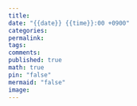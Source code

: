 ```yaml
---
title: 
date: "{{date}} {{time}}:00 +0900"
categories: 
permalink: 
tags: 
comments: 
published: true
math: true
pin: "false"
mermaid: "false"
image:
---
```

